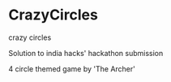 # CrazyCircles
crazy circles

Solution to india hacks' hackathon submission

4 circle themed game by 'The Archer'
